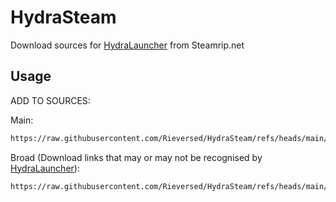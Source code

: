 # HydraSteam
Download sources for [HydraLauncher](https://hydralauncher.gg/) from Steamrip.net

## Usage

ADD TO SOURCES:

Main:
```bash
https://raw.githubusercontent.com/Rieversed/HydraSteam/refs/heads/main/hydrasteam.json
```

Broad (Download links that may or may not be recognised by [HydraLauncher](https://hydralauncher.gg/)):
```bash
https://raw.githubusercontent.com/Rieversed/HydraSteam/refs/heads/main/hydrasteam_broad.json
```
